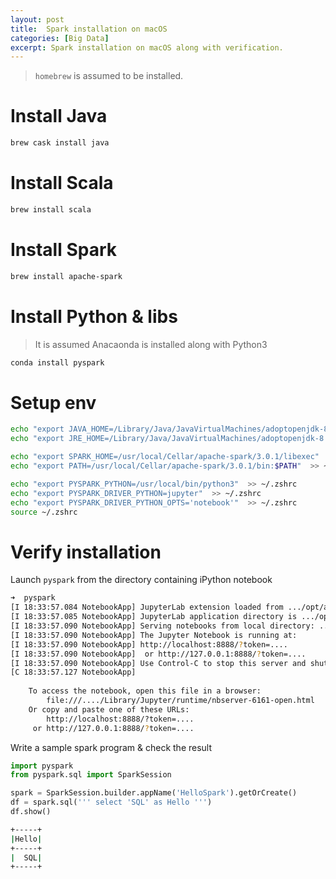 ```yaml
---
layout: post
title:  Spark installation on macOS
categories: [Big Data]
excerpt: Spark installation on macOS along with verification.
---
```

> `homebrew` is assumed to be installed.

# Install Java
```bash
brew cask install java
```
# Install Scala
```bash
brew install scala
```
# Install Spark
```bash
brew install apache-spark
```
# Install Python & libs

> It is assumed Anacaonda is installed along with Python3

```bash
conda install pyspark
```

# Setup env
```bash
echo "export JAVA_HOME=/Library/Java/JavaVirtualMachines/adoptopenjdk-8.jdk/Contents/Home/"  >> ~/.zshrc
echo "export JRE_HOME=/Library/Java/JavaVirtualMachines/adoptopenjdk-8.jdk/Contents/Home/jre/"  >> ~/.zshrc

echo "export SPARK_HOME=/usr/local/Cellar/apache-spark/3.0.1/libexec"  >> ~/.zshrc
echo "export PATH=/usr/local/Cellar/apache-spark/3.0.1/bin:$PATH"  >> ~/.zshrc

echo "export PYSPARK_PYTHON=/usr/local/bin/python3"  >> ~/.zshrc
echo "export PYSPARK_DRIVER_PYTHON=jupyter"  >> ~/.zshrc
echo "export PYSPARK_DRIVER_PYTHON_OPTS='notebook'"  >> ~/.zshrc
source ~/.zshrc
```

# Verify installation
Launch `pyspark` from the directory containing iPython notebook
```bash
➜  pyspark
[I 18:33:57.084 NotebookApp] JupyterLab extension loaded from .../opt/anaconda3/lib/python3.7/site-packages/jupyterlab
[I 18:33:57.085 NotebookApp] JupyterLab application directory is .../opt/anaconda3/share/jupyter/lab
[I 18:33:57.090 NotebookApp] Serving notebooks from local directory: .../spark
[I 18:33:57.090 NotebookApp] The Jupyter Notebook is running at:
[I 18:33:57.090 NotebookApp] http://localhost:8888/?token=....
[I 18:33:57.090 NotebookApp]  or http://127.0.0.1:8888/?token=....
[I 18:33:57.090 NotebookApp] Use Control-C to stop this server and shut down all kernels (twice to skip confirmation).
[C 18:33:57.127 NotebookApp] 
    
    To access the notebook, open this file in a browser:
        file:///..../Library/Jupyter/runtime/nbserver-6161-open.html
    Or copy and paste one of these URLs:
        http://localhost:8888/?token=....
     or http://127.0.0.1:8888/?token=....
```
Write a sample spark program & check the result
```python
import pyspark
from pyspark.sql import SparkSession

spark = SparkSession.builder.appName('HelloSpark').getOrCreate()
df = spark.sql(''' select 'SQL' as Hello ''')
df.show()
```
```bash
+-----+
|Hello|
+-----+
|  SQL|
+-----+
```